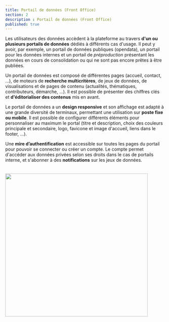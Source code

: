 ```yaml
---
title: Portail de données (Front Office)
section: 2
description : Portail de données (Front Office)
published: true
---
```


Les utilisateurs des données accèdent à la plateforme au travers **d'un ou plusieurs portails de données** dédiés à différents cas d'usage. Il peut y avoir, par exemple, un portail de données publiques (opendata), un portail pour les données internes et un portail de *préproduction* présentant les données en cours de consolidation ou qui ne sont pas encore prêtes à être publiées.

Un portail de données est composé de différentes pages (accueil, contact, ...), de moteurs de  **recherche multicritères**, de jeux de données, de visualisations et de pages de contenu (actualités, thématiques, contributeurs, démarche, ...). Il est possible de présenter des chiffres clés et **d'éditorialiser des contenus** mis en avant.

Le portail de données a un **design responsive** et son affichage est adapté à une grande diversité de terminaux, permettant une utilisation sur **poste fixe ou mobile**. Il est possible de configurer différents éléments pour personnaliser au maximum le portal (titre et description, choix des couleurs principale et secondaire, logo, favicone et image d'accueil, liens dans le footer, ...).

Une **mire d’authentification** est accessible sur toutes les pages du portail pour pouvoir se connecter ou créer un compte. Le compte permet d'accéder aux données privées selon ses droits dans le cas de portails interne, et s'abonner à des **notifications** sur les jeux de données.

<img src="./images/functional-presentation/portal.jpg"
     height="450" style="margin:20px auto;" />
